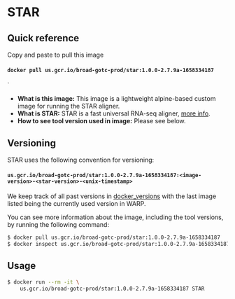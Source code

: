# STAR

## Quick reference

Copy and paste to pull this image

#### `docker pull us.gcr.io/broad-gotc-prod/star:1.0.0-2.7.9a-1658334187`
`

- __What is this image:__ This image is a lightweight alpine-based custom image for running the STAR aligner.
- __What is STAR:__  STAR is a fast universal RNA-seq aligner, [more info](https://github.com/alexdobin/STAR).
- __How to see tool version used in image:__ Please see below.

## Versioning

STAR uses the following convention for versioning:

#### `us.gcr.io/broad-gotc-prod/star:1.0.0-2.7.9a-1658334187:<image-version>-<star-version>-<unix-timestamp>`


We keep track of all past versions in [docker_versions](docker_versions.tsv) with the last image listed being the currently used version in WARP.

You can see more information about the image, including the tool versions, by running the following command:

```bash
$ docker pull us.gcr.io/broad-gotc-prod/star:1.0.0-2.7.9a-1658334187
$ docker inspect us.gcr.io/broad-gotc-prod/star:1.0.0-2.7.9a-1658334187
```

## Usage

```bash
$ docker run --rm -it \
    us.gcr.io/broad-gotc-prod/star:1.0.0-2.7.9a-1658334187 STAR
```